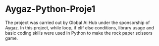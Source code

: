 # Aygaz-Python-Proje1
The project was carried out by Global Ai Hub under the sponsorship of Aygaz. In this project, while loop, if elif else conditions, library usage and basic coding skills were used in Python to make the rock paper scissors game.
